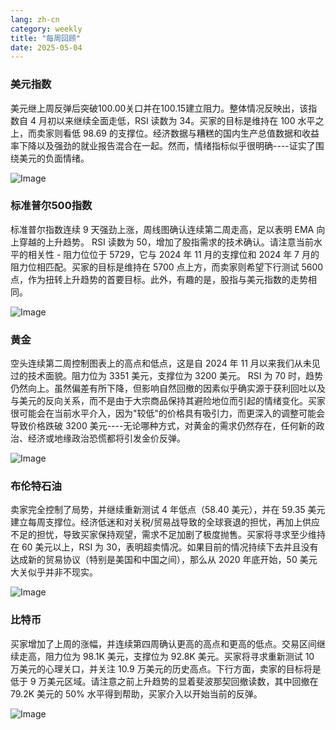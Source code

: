 ```yaml
---
lang: zh-cn
category: weekly
title: "每周回顾"
date: 2025-05-04
---
```


### 美元指数

美元继上周反弹后突破100.00关口并在100.15建立阻力。整体情况反映出，该指数自 4 月初以来继续全面走低，RSI 读数为 34。买家的目标是维持在 100 水平之上，而卖家则看低 98.69 的支撑位。经济数据与糟糕的国内生产总值数据和收益率下降以及强劲的就业报告混合在一起。然而，情绪指标似乎很明确----证实了围绕美元的负面情绪。

![Image](https://markleighedu.github.io/img/May-2025/04-May-2025/usdindex.jpg)

### 标准普尔500指数

标准普尔指数连续 9 天强劲上涨，周线图确认连续第二周走高，足以表明 EMA 向上穿越的上升趋势。 RSI 读数为 50，增加了股指需求的技术确认。请注意当前水平的相关性 - 阻力位位于 5729，它与 2024 年 11 月的支撑位和 2024 年 7 月的阻力位相匹配。买家的目标是维持在 5700 点上方，而卖家则希望下行测试 5600 点，作为扭转上升趋势的首要目标。此外，有趣的是，股指与美元指数的走势相同。 

![Image](https://markleighedu.github.io/img/May-2025/04-May-2025/sp500.jpg)

### 黄金

空头连续第二周控制图表上的高点和低点，这是自 2024 年 11 月以来我们从未见过的技术面貌。阻力位为 3351 美元，支撑位为 3200 美元。 RSI 为 70 时，趋势仍然向上。虽然偏差有所下降，但影响自然回撤的因素似乎确实源于获利回吐以及与美元的反向关系，而不是由于大宗商品保持其避险地位而引起的情绪变化。买家很可能会在当前水平介入，因为"较低"的价格具有吸引力，而更深入的调整可能会导致价格跌破 3200 美元----无论哪种方式，对黄金的需求仍然存在，任何新的政治、经济或地缘政治恐慌都将引发金价反弹。

![Image](https://markleighedu.github.io/img/May-2025/04-May-2025/gold.jpg)

### 布伦特石油

卖家完全控制了局势，并继续重新测试 4 年低点（58.40 美元），并在 59.35 美元建立每周支撑位。经济低迷和对关税/贸易战导致的全球衰退的担忧，再加上供应不足的担忧，导致买家保持观望，需求不足加剧了极度抛售。买家将寻求至少维持在 60 美元以上，RSI 为 30，表明超卖情况。如果目前的情况持续下去并且没有达成新的贸易协议（特别是美国和中国之间），那么从 2020 年底开始，50 美元大关似乎并非不现实。

![Image](https://markleighedu.github.io/img/May-2025/04-May-2025/brentoil.jpg)

### 比特币

买家增加了上周的涨幅，并连续第四周确认更高的高点和更高的低点。交易区间继续走高，阻力位为 98.1K 美元，支撑位为 92.8K 美元。买家将寻求重新测试 10 万美元的心理关口，并关注 10.9 万美元的历史高点。下行方面，卖家的目标将是低于 9 万美元区域。请注意之前上升趋势的显着斐波那契回撤读数，其中回撤在 79.2K 美元的 50% 水平得到帮助，买家介入以开始当前的反弹。

![Image](https://markleighedu.github.io/img/May-2025/04-May-2025/bitcoin.jpg)

